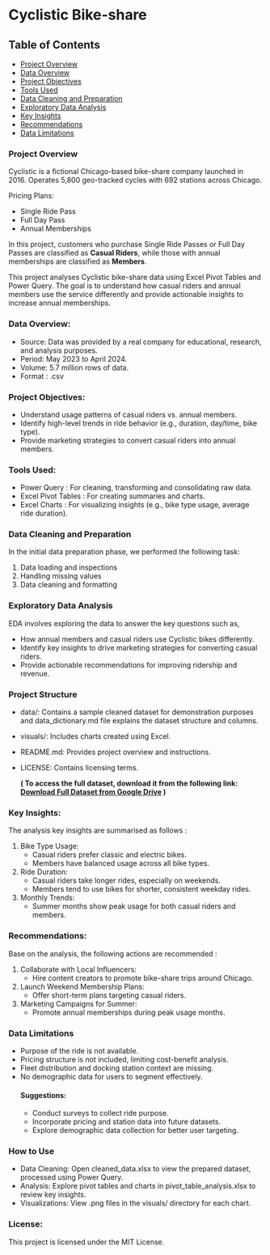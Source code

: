 # Cyclistic Bike-share

## Table of Contents
- [Project Overview](#project-overview)
- [Data Overview](#data-overview)
- [Project Objectives](#project-objectives)
- [Tools Used](#tools-used)
- [Data Cleaning and Preparation](#data-cleaning-and-preparation)
- [Exploratory Data Analysis](#exploratory-data-analysis)
- [Key Insights](#key-insights)
- [Recommendations](#recommendations)
- [Data Limitations](#data-limitations)

### Project Overview
Cyclistic is a fictional Chicago-based bike-share company launched in 2016. Operates 5,800 geo-tracked cycles with 692 stations across Chicago.

Pricing Plans:
- Single Ride Pass
- Full Day Pass
- Annual Memberships

In this project, customers who purchase Single Ride Passes or Full Day Passes are classified as **Casual Riders**, while those with annual memberships are classified as **Members**.

This project analyses Cyclistic bike-share data using Excel Pivot Tables and Power Query. The goal is to understand how casual riders and annual members use the service differently and provide actionable insights to increase annual memberships.

### Data Overview:
- Source: Data was provided by a real company for educational, research, and analysis purposes.
- Period: May 2023 to April 2024.
- Volume: 5.7 million rows of data.
- Format : .csv

### Project Objectives:
- Understand usage patterns of casual riders vs. annual members.
- Identify high-level trends in ride behavior (e.g., duration, day/time, bike type).
- Provide marketing strategies to convert casual riders into annual members.

### Tools Used:
- Power Query : For cleaning, transforming and consolidating raw data.
- Excel Pivot Tables : For creating summaries and charts.
- Excel Charts : For visualizing insights (e.g., bike type usage, average ride duration).

### Data Cleaning and Preparation
In the initial data preparation phase, we performed the following task:
1. Data loading and inspections
2. Handling missing values
3. Data cleaning and formatting

### Exploratory Data Analysis
EDA involves exploring the data to answer the key questions such as,
- How annual members and casual riders use Cyclistic bikes differently.
- Identify key insights to drive marketing strategies for converting casual riders.
- Provide actionable recommendations for improving ridership and revenue.

### Project Structure
- data/: Contains a sample cleaned dataset for demonstration purposes and data_dictionary.md file explains the dataset structure and columns.
- visuals/: Includes charts created using Excel.
- README.md: Provides project overview and instructions.
- LICENSE: Contains licensing terms.


    
  **( To access the full dataset, download it from the following link:
          [Download Full Dataset from Google Drive](https://drive.google.com/drive/folders/1pDlVomP16qkL_pa7kGGE6aRn0noNl-qJ?usp=sharing) )**
  


### Key Insights:
The analysis key insights are summarised as follows : 
1. Bike Type Usage:
    - Casual riders prefer classic and electric bikes.
    - Members have balanced usage across all bike types.
2. Ride Duration:
    - Casual riders take longer rides, especially on weekends.
    - Members tend to use bikes for shorter, consistent weekday rides.
3. Monthly Trends:
    - Summer months show peak usage for both casual riders and members.

### Recommendations:
Base on the analysis, the following actions are recommended : 

1. Collaborate with Local Influencers:
    - Hire content creators to promote bike-share trips around Chicago.
2. Launch Weekend Membership Plans:
    - Offer short-term plans targeting casual riders.
3. Marketing Campaigns for Summer:
    - Promote annual memberships during peak usage months.

### Data Limitations
- Purpose of the ride is not available.
- Pricing structure is not included, limiting cost-benefit analysis.
- Fleet distribution and docking station context are missing.
- No demographic data for users to segment effectively.
    #### Suggestions:
    - Conduct surveys to collect ride purpose.
    - Incorporate pricing and station data into future datasets.
    - Explore demographic data collection for better user targeting.


### How to Use
- Data Cleaning: Open cleaned_data.xlsx to view the prepared dataset, processed using Power Query.
- Analysis: Explore pivot tables and charts in pivot_table_analysis.xlsx to review key insights.
- Visualizations: View .png files in the visuals/ directory for each chart.

### License:
This project is licensed under the MIT License.


